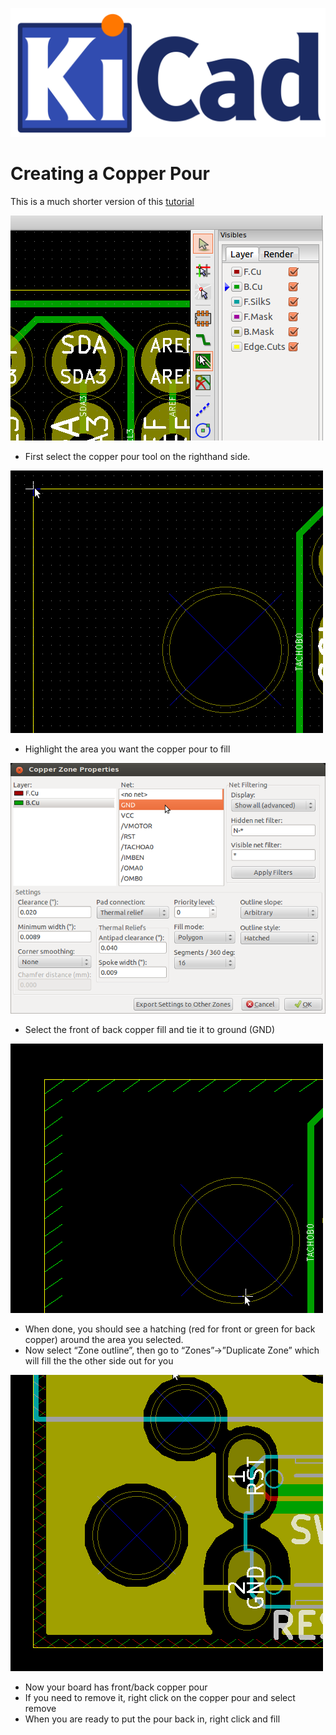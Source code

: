 ![](../pics/kicad.png)

# Creating a Copper Pour

This is a much shorter version of this [tutorial](https://www.wayneandlayne.com/blog/2013/02/26/kicad-tutorial-copper-pours-fills/)

![](fills_select_tool.png)

- First select the copper pour tool on the righthand side.

![](fills_click_board_corner.png)

- Highlight the area you want the copper pour to fill

![](fills_props.png)

- Select the front of back copper fill and tie it to ground (GND)

![](fills_hatching.png)

- When done, you should see a hatching (red for front or green for back copper) around the area you selected.
- Now select “Zone outline”, then go to “Zones”->”Duplicate Zone” which will fill the the other side out for you

![](fills_finished.png)

- Now your board has front/back copper pour
- If you need to remove it, right click on the copper pour and select remove
- When you are ready to put the pour back in, right click and fill
